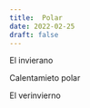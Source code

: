 ```yaml
---
title:  Polar
date: 2022-02-25
draft: false
---
```


El invierano

Calentamieto polar

El verinvierno